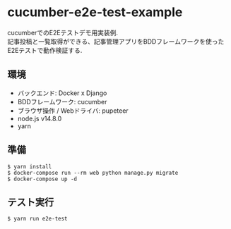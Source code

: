 # cucumber-e2e-test-example
cucumberでのE2Eテストデモ用実装例.  
記事投稿と一覧取得ができる、記事管理アプリをBDDフレームワークを使ったE2Eテストで動作検証する.

## 環境
* バックエンド: Docker x Django
* BDDフレームワーク: cucumber
* ブラウザ操作 / Webドライバ: pupeteer
* node.js v14.8.0
* yarn

## 準備
```
$ yarn install
$ docker-compose run --rm web python manage.py migrate
$ docker-compose up -d
```

## テスト実行
```
$ yarn run e2e-test
```
